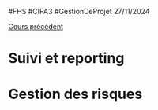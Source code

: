 #FHS #CIPA3 #GestionDeProjet
27/11/2024

[Cours précédent](Gestion%20de%20projet%20Cours%202.md)
# Suivi et reporting


# Gestion des risques